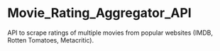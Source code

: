 # Movie_Rating_Aggregator_API
API to scrape ratings of multiple movies from popular websites (IMDB, Rotten Tomatoes, Metacritic).

